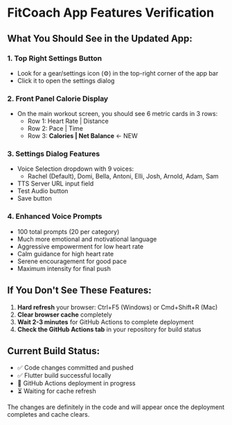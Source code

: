 # FitCoach App Features Verification

## What You Should See in the Updated App:

### 1. **Top Right Settings Button**
- Look for a gear/settings icon (⚙️) in the top-right corner of the app bar
- Click it to open the settings dialog

### 2. **Front Panel Calorie Display**
- On the main workout screen, you should see 6 metric cards in 3 rows:
  - Row 1: Heart Rate | Distance
  - Row 2: Pace | Time  
  - Row 3: **Calories | Net Balance** ← NEW

### 3. **Settings Dialog Features**
- Voice Selection dropdown with 9 voices:
  - Rachel (Default), Domi, Bella, Antoni, Elli, Josh, Arnold, Adam, Sam
- TTS Server URL input field
- Test Audio button
- Save button

### 4. **Enhanced Voice Prompts**
- 100 total prompts (20 per category)
- Much more emotional and motivational language
- Aggressive empowerment for low heart rate
- Calm guidance for high heart rate
- Serene encouragement for good pace
- Maximum intensity for final push

## If You Don't See These Features:

1. **Hard refresh** your browser: Ctrl+F5 (Windows) or Cmd+Shift+R (Mac)
2. **Clear browser cache** completely
3. **Wait 2-3 minutes** for GitHub Actions to complete deployment
4. **Check the GitHub Actions tab** in your repository for build status

## Current Build Status:
- ✅ Code changes committed and pushed
- ✅ Flutter build successful locally
- 🔄 GitHub Actions deployment in progress
- ⏳ Waiting for cache refresh

The changes are definitely in the code and will appear once the deployment completes and cache clears.